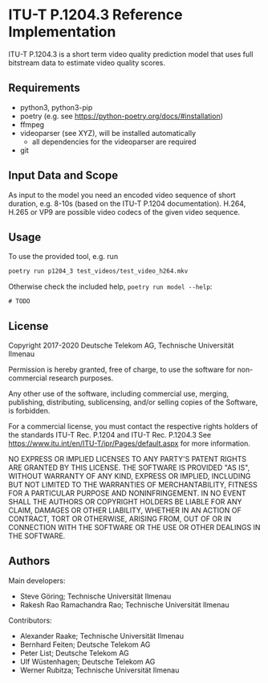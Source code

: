 # ITU-T P.1204.3 Reference Implementation
ITU-T P.1204.3 is a short term video quality prediction model that uses full bitstream data to estimate video quality scores.

## Requirements

* python3, python3-pip
* poetry (e.g. see https://python-poetry.org/docs/#installation)
* ffmpeg
* videoparser (see XYZ), will be installed automatically
    * all dependencies for the videoparser are required
* git

## Input Data and Scope

As input to the model you need an encoded video sequence of short duration, e.g. 8-10s (based on the ITU-T P.1204 documentation).
H.264, H.265 or VP9 are possible video codecs of the given video sequence.

## Usage
To use the provided tool, e.g. run
```bash
poetry run p1204_3 test_videos/test_video_h264.mkv
```

Otherwise check the included help, `poetry run model --help`:
```
# TODO
```

## License
Copyright 2017-2020 Deutsche Telekom AG, Technische Universität Ilmenau

Permission is hereby granted, free of charge, to use the software for non-commercial research purposes.

Any other use of the software, including commercial use, merging, publishing, distributing, sublicensing, and/or selling copies of the Software, is forbidden.

For a commercial license, you must contact the respective rights holders of the standards ITU-T Rec. P.1204 and ITU-T Rec. P.1204.3 See https://www.itu.int/en/ITU-T/ipr/Pages/default.aspx for more information.

NO EXPRESS OR IMPLIED LICENSES TO ANY PARTY'S PATENT RIGHTS ARE GRANTED BY THIS LICENSE. THE SOFTWARE IS PROVIDED "AS IS", WITHOUT WARRANTY OF ANY KIND, EXPRESS OR IMPLIED, INCLUDING BUT NOT LIMITED TO THE WARRANTIES OF MERCHANTABILITY, FITNESS FOR A PARTICULAR PURPOSE AND NONINFRINGEMENT. IN NO EVENT SHALL THE AUTHORS OR COPYRIGHT HOLDERS BE LIABLE FOR ANY CLAIM, DAMAGES OR OTHER LIABILITY, WHETHER IN AN ACTION OF CONTRACT, TORT OR OTHERWISE, ARISING FROM, OUT OF OR IN CONNECTION WITH THE SOFTWARE OR THE USE OR OTHER DEALINGS IN THE SOFTWARE.

## Authors

Main developers:
* Steve Göring; Technische Universität Ilmenau
* Rakesh Rao Ramachandra Rao; Technische Universität Ilmenau

Contributors:
* Alexander Raake; Technische Universität Ilmenau
* Bernhard Feiten; Deutsche Telekom AG
* Peter List; Deutsche Telekom AG
* Ulf Wüstenhagen; Deutsche Telekom AG
* Werner Rubitza; Technische Universität Ilmenau
